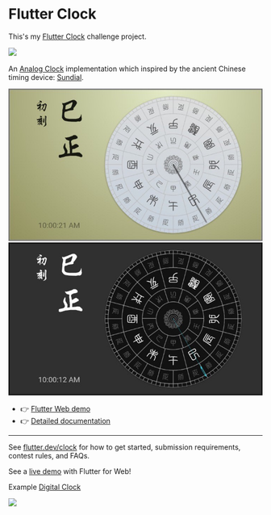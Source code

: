 # Flutter Clock

This's my [Flutter Clock](https://flutter.dev/clock) challenge project.
<p><a href='https://www.credential.net/6f526e73-948e-4064-bb1f-9d87dd936ab0?key=f3c23fad6287f7fbae14ac11dbacc159f65649cfa5aa8466b4bbeeeabf2aadb3'>
  <img src='https://api.accredible.com/v1/frontend/credential_website_embed_image/badge/14571482?key=f3c23fad6287f7fbae14ac11dbacc159f65649cfa5aa8466b4bbeeeabf2aadb3'
    width='96'>
</a></p>

An [Analog Clock](analog_clock) implementation which inspired by the ancient Chinese timing device: [Sundial](https://en.wikipedia.org/wiki/Sundial).

<a href='https://xinthink.github.io/flutter_clock'><img src='analog_clock/art/sundial-light.jpg' width='720'></a>
<a href='https://xinthink.github.io/flutter_clock'><img src='analog_clock/art/sundial-dark.jpg' width='720'></a>

- :point_right: [Flutter Web demo](https://xinthink.github.io/flutter_clock)
- :point_right: [Detailed documentation](analog_clock/README.md)


***
See [flutter.dev/clock](https://flutter.dev/clock) for how to get started, submission requirements, contest rules, and FAQs.

See a [live demo](https://maryx.github.io/flutter_clock) with Flutter for Web!

Example [Digital Clock](digital_clock)

<img src='digital_clock/digital.gif' width='350'>
